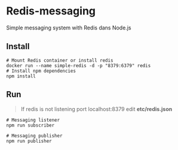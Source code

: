 # Redis-messaging #

Simple messaging system with Redis dans Node.js

## Install ##

    # Mount Redis container or install redis
    docker run --name simple-redis -d -p "8379:6379" redis
    # Install npm dependencies
    npm install

## Run ##

> If redis is not listening port localhost:8379 edit **etc/redis.json**

    # Messaging listener
    npm run subscriber

    # Messaging publisher
    npm run publisher
